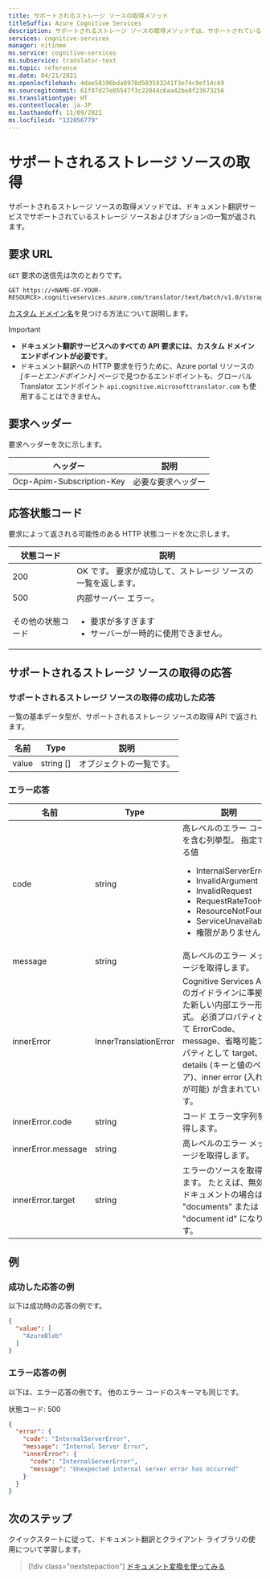 ```yaml
---
title: サポートされるストレージ ソースの取得メソッド
titleSuffix: Azure Cognitive Services
description: サポートされるストレージ ソースの取得メソッドでは、サポートされているストレージ ソースの一覧が返されます。
services: cognitive-services
manager: nitinme
ms.service: cognitive-services
ms.subservice: translator-text
ms.topic: reference
ms.date: 04/21/2021
ms.openlocfilehash: 4dae58196bda8978d503593241f3e74c9ef14c69
ms.sourcegitcommit: 61f87d27e05547f3c22044c6aa42be8f23673256
ms.translationtype: HT
ms.contentlocale: ja-JP
ms.lasthandoff: 11/09/2021
ms.locfileid: "132056779"
---
```

# <a name="get-supported-storage-sources"></a>サポートされるストレージ ソースの取得

サポートされるストレージ ソースの取得メソッドでは、ドキュメント翻訳サービスでサポートされているストレージ ソースおよびオプションの一覧が返されます。

## <a name="request-url"></a>要求 URL

`GET` 要求の送信先は次のとおりです。
```HTTP
GET https://<NAME-OF-YOUR-RESOURCE>.cognitiveservices.azure.com/translator/text/batch/v1.0/storagesources
```

[カスタム ドメイン名](../get-started-with-document-translation.md#find-your-custom-domain-name)を見つける方法について説明します。

> [!IMPORTANT]
>
> * **ドキュメント翻訳サービスへのすべての API 要求には、カスタム ドメイン エンドポイントが必要です**。
> * ドキュメント翻訳への HTTP 要求を行うために、Azure portal リソースの _[キーとエンドポイント]_ ページで見つかるエンドポイントも、グローバル Translator エンドポイント `api.cognitive.microsofttranslator.com` も使用することはできません。

## <a name="request-headers"></a>要求ヘッダー

要求ヘッダーを次に示します。

|ヘッダー|説明|
|--- |--- |
|Ocp-Apim-Subscription-Key|必要な要求ヘッダー|

## <a name="response-status-codes"></a>応答状態コード

要求によって返される可能性のある HTTP 状態コードを次に示します。

|状態コード|説明|
|--- |--- |
|200|OK です。 要求が成功して、ストレージ ソースの一覧を返します。|
|500|内部サーバー エラー。|
|その他の状態コード|<ul><li>要求が多すぎます</li><li>サーバーが一時的に使用できません。</li></ul>|

## <a name="get-supported-storage-sources-response"></a>サポートされるストレージ ソースの取得の応答

### <a name="successful-get-supported-storage-sources-response"></a>サポートされるストレージ ソースの取得の成功した応答
一覧の基本データ型が、サポートされるストレージ ソースの取得 API で返されます。

|名前|Type|説明|
|--- |--- |--- |
|value|string []|オブジェクトの一覧です。|


### <a name="error-response"></a>エラー応答

|名前|Type|説明|
|--- |--- |--- |
|code|string|高レベルのエラー コードを含む列挙型。 指定できる値<br/><ul><li>InternalServerError</li><li>InvalidArgument</li><li>InvalidRequest</li><li>RequestRateTooHigh</li><li>ResourceNotFound</li><li>ServiceUnavailable</li><li>権限がありません</li></ul>|
|message|string|高レベルのエラー メッセージを取得します。|
|innerError|InnerTranslationError|Cognitive Services API のガイドラインに準拠した新しい内部エラー形式。 必須プロパティとして ErrorCode、message、省略可能プロパティとして target、details (キーと値のペア)、inner error (入れ子が可能) が含まれています。|
|innerError.code|string|コード エラー文字列を取得します。|
|innerError.message|string|高レベルのエラー メッセージを取得します。|
|innerError.target|string|エラーのソースを取得します。 たとえば、無効なドキュメントの場合は "documents" または "document id" になります。|

## <a name="examples"></a>例

### <a name="example-successful-response"></a>成功した応答の例

以下は成功時の応答の例です。

```JSON
{
  "value": [
    "AzureBlob"
  ]
}
```

### <a name="example-error-response"></a>エラー応答の例
以下は、エラー応答の例です。 他のエラー コードのスキーマも同じです。

状態コード: 500

```JSON
{
  "error": {
    "code": "InternalServerError",
    "message": "Internal Server Error",
    "innerError": {
      "code": "InternalServerError",
      "message": "Unexpected internal server error has occurred"
    }
  }
}
```

## <a name="next-steps"></a>次のステップ

クイックスタートに従って、ドキュメント翻訳とクライアント ライブラリの使用について学習します。

> [!div class="nextstepaction"]
> [ドキュメント変換を使ってみる](../get-started-with-document-translation.md)
